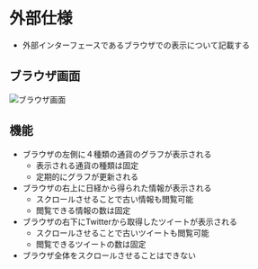 # 外部仕様
- 外部インターフェースであるブラウザでの表示について記載する

## ブラウザ画面
![](http://localhost:8888/regulus_docs/_images/interface.jpg	"ブラウザ画面")

## 機能
- ブラウザの左側に４種類の通貨のグラフが表示される
	- 表示される通貨の種類は固定
	- 定期的にグラフが更新される
- ブラウザの右上に日経から得られた情報が表示される
	- スクロールさせることで古い情報も閲覧可能
	- 閲覧できる情報の数は固定 
- ブラウザの右下にTwitterから取得したツイートが表示される
	- スクロールさせることで古いツイートも閲覧可能
	- 閲覧できるツイートの数は固定
- ブラウザ全体をスクロールさせることはできない